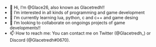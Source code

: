 - 👋 Hi, I’m @Glace26, also known as Glacetredh!!
- 👀 I’m interested in all kinds of programming and game development
- 🌱 I’m currently learning lua, python, c and c++ and game desing
- 💞️ I’m looking to collaborate on ongoings projects of game developments!!
- 📫 How to reach me: You can contact me on Twitter (@Glacetredh_) or Discord (@Glacetredh#0670).

<!---
Glace26/Glace26 is a ✨ special ✨ repository because its `README.md` (this file) appears on your GitHub profile.
You can click the Preview link to take a look at your changes.
--->
